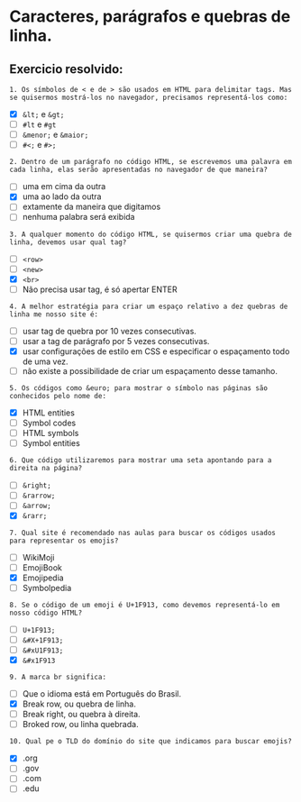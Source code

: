 # Caracteres, parágrafos e quebras de linha.

## Exercicio resolvido:

`1. Os símbolos de < e de > são usados em HTML para delimitar tags. Mas se quisermos mostrá-los no navegador, precisamos representá-los como:`
* [x] `&lt;` e `&gt;`
* [ ] `#lt` e `#gt`
* [ ] `&menor;` e `&maior;`
* [ ] `#<;` e `#>;`

`2. Dentro de um parágrafo no código HTML, se escrevemos uma palavra em cada linha, elas serão apresentadas no navegador de que maneira?`
* [ ] uma em cima da outra
* [x] uma ao lado da outra
* [ ] extamente da maneira que digitamos
* [ ] nenhuma palabra será exibida

`3. A qualquer momento do código HTML, se quisermos criar uma quebra de linha, devemos usar qual tag?`
* [ ] `<row>`
* [ ] `<new>`
* [x] `<br>`
* [ ] Não precisa usar tag, é só apertar ENTER

`4. A melhor estratégia para criar um espaço relativo a dez quebras de linha me nosso site é:`
* [ ] usar tag de quebra por 10 vezes consecutivas.
* [ ] usar a tag de parágrafo por 5 vezes consecutivas.
* [x] usar configurações de estilo em CSS e especificar o espaçamento todo de uma vez.
* [ ] não existe a possibilidade de criar um espaçamento desse tamanho.

`5. Os códigos como &euro; para mostrar o símbolo nas páginas são conhecidos pelo nome de:`
* [x] HTML entities
* [ ] Symbol codes
* [ ] HTML symbols
* [ ] Symbol entities

`6. Que código utilizaremos para mostrar uma seta apontando para a direita na página?`
* [ ] `&right;`
* [ ] `&rarrow;`
* [ ] `&arrow;`
* [x] `&rarr;`

`7. Qual site é recomendado nas aulas para buscar os códigos usados para representar os emojis?`
* [ ] WikiMoji
* [ ] EmojiBook
* [x] Emojipedia
* [ ] Symbolpedia

`8. Se o código de um emoji é U+1F913, como devemos representá-lo em nosso código HTML?`
* [ ] `U+1F913;`
* [ ] `&#X+1F913;`
* [ ] `&#xU1F913;`
* [x] `&#x1F913`

`9. A marca br significa:`
* [ ] Que o idioma está em Português do Brasil.
* [x] Break row, ou quebra de linha.
* [ ] Break right, ou quebra à direita.
* [ ] Broked row, ou linha quebrada.

`10. Qual pe o TLD do domínio do site que indicamos para buscar emojis?`
* [x] .org
* [ ] .gov
* [ ] .com
* [ ] .edu